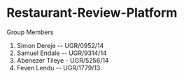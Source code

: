 # Restaurant-Review-Platform

Group Members
1. Simon Dereje  --  UGR/0952/14
2. Samuel Endale --  UGR/9314/14
3. Abenezer Tileye - UGR/5256/14
4. Feven Lendu   --  UGR/1779/13
